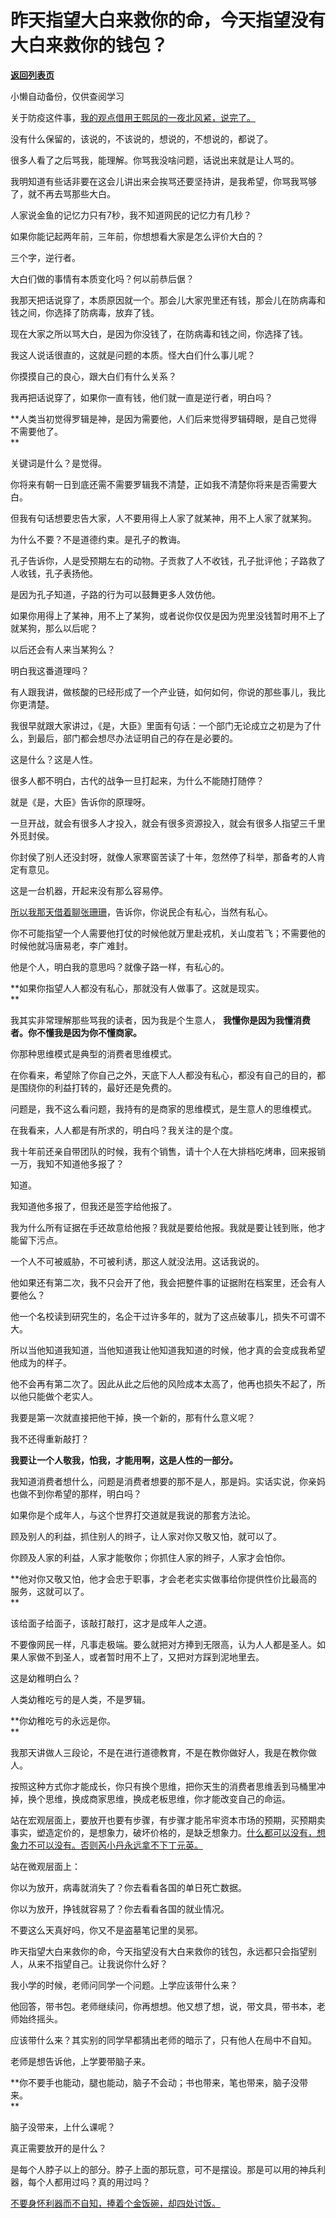 # 昨天指望大白来救你的命，今天指望没有大白来救你的钱包？

[**返回列表页**](/gzh/记忆承载)

小懒自动备份，仅供查阅学习

关于防疫这件事，[我的观点借用王熙凤的一夜北风紧，说完了。](http://mp.weixin.qq.com/s?__biz=MzU0MjYwNDU2Mw==&mid=2247509026&idx=1&sn=308e0c2f2ebb0551a98bb083517e6131&chksm=fb1ac85ecc6d4148f8c4095614d528d89dc3b274f71891f3f962f5327a1431932f1fa40f2e21&scene=21#wechat_redirect)  

没有什么保留的，该说的，不该说的，想说的，不想说的，都说了。

很多人看了之后骂我，能理解。你骂我没啥问题，话说出来就是让人骂的。  

我明知道有些话非要在这会儿讲出来会挨骂还要坚持讲，是我希望，你骂我骂够了，就不再去骂那些大白。

人家说金鱼的记忆力只有7秒，我不知道网民的记忆力有几秒？

如果你能记起两年前，三年前，你想想看大家是怎么评价大白的？  

三个字，逆行者。  

大白们做的事情有本质变化吗？何以前恭后倨？

我那天把话说穿了，本质原因就一个。那会儿大家兜里还有钱，那会儿在防病毒和钱之间，你选择了防病毒，放弃了钱。

现在大家之所以骂大白，是因为你没钱了，在防病毒和钱之间，你选择了钱。  

我这人说话很直的，这就是问题的本质。怪大白们什么事儿呢？

你摸摸自己的良心，跟大白们有什么关系？  

我再把话说穿了，如果你一直有钱，他们就一直是逆行者，明白吗？  

 **人类当初觉得罗辑是神，是因为需要他，人们后来觉得罗辑碍眼，是自己觉得不需要他了。  
**

关键词是什么？是觉得。  

你将来有朝一日到底还需不需要罗辑我不清楚，正如我不清楚你将来是否需要大白。  

但我有句话想要忠告大家，人不要用得上人家了就某神，用不上人家了就某狗。  

为什么不要？不是道德约束。是孔子的教诲。

孔子告诉你，人是受预期左右的动物。子贡救了人不收钱，孔子批评他；子路救了人收钱，孔子表扬他。  

是因为孔子知道，子路的行为可以鼓舞更多人效仿他。

如果你用得上了某神，用不上了某狗，或者说你仅仅是因为兜里没钱暂时用不上了就某狗，那么以后呢？  

以后还会有人来当某狗么？

明白我这番道理吗？  

有人跟我讲，做核酸的已经形成了一个产业链，如何如何，你说的那些事儿，我比你更清楚。  

我很早就跟大家讲过，《是，大臣》里面有句话：一个部门无论成立之初是为了什么，到最后，部门都会想尽办法证明自己的存在是必要的。  

这是什么？这是人性。  

很多人都不明白，古代的战争一旦打起来，为什么不能随打随停？  

就是《是，大臣》告诉你的原理呀。  

一旦开战，就会有很多人才投入，就会有很多资源投入，就会有很多人指望三千里外觅封侯。  

你封侯了别人还没封呀，就像人家寒窗苦读了十年，忽然停了科举，那备考的人肯定有意见。  

这是一台机器，开起来没有那么容易停。  

[所以我那天借着聊张珊珊](http://mp.weixin.qq.com/s?__biz=MzU0MjYwNDU2Mw==&mid=2247508880&idx=2&sn=d88ddf473130c373bffda5f008b47927&chksm=fb1acfeccc6d46fa6da02881082151318c146f7054165a278865c053b80b9494c462447c6c99&scene=21#wechat_redirect)，告诉你，你说民企有私心，当然有私心。

你不可能指望一个人需要他打仗的时候他就万里赴戎机，关山度若飞；不需要他的时候他就冯唐易老，李广难封。  

他是个人，明白我的意思吗？就像子路一样，有私心的。  

 **如果你指望人人都没有私心，那就没有人做事了。这就是现实。  
**

我其实非常理解那些骂我的读者，因为我是个生意人， **我懂你是因为我懂消费者。你不懂我是因为你不懂商家。**  

你那种思维模式是典型的消费者思维模式。

在你看来，希望除了你自己之外，天底下人人都没有私心，都没有自己的目的，都是围绕你的利益打转的，最好还是免费的。

问题是，我不这么看问题，我持有的是商家的思维模式，是生意人的思维模式。  

在我看来，人人都是有所求的，明白吗？我关注的是个度。  

我十年前还亲自带团队的时候，我有个销售，请十个人在大排档吃烤串，回来报销一万，我知不知道他多报了？  

知道。

我知道他多报了，但我还是签字给他报了。  

我为什么所有证据在手还故意给他报？我就是要给他报。我就是要让钱到账，他才能留下污点。  

一个人不可被威胁，不可被利诱，那这人就没法用。这话我说的。  

他如果还有第二次，我不只会开了他，我会把整件事的证据附在档案里，还会有人要他么？  

他一个名校读到研究生的，名企干过许多年的，就为了这点破事儿，损失不可谓不大。  

所以当他知道我知道，当他知道我让他知道我知道的时候，他才真的会变成我希望他成为的样子。

他不会再有第二次了。因此从此之后他的风险成本太高了，他再也损失不起了，所以他只能做个老实人。  

我要是第一次就直接把他干掉，换一个新的，那有什么意义呢？  

我不还得重新敲打？  

 **我要让一个人敬我，怕我，才能用啊，这是人性的一部分。**

我知道消费者想什么，问题是消费者想要的那不是人，那是妈。实话实说，你亲妈也做不到你希望的那样，明白吗？  

如果你是个成年人，与这个世界打交道就是我说的那套方法论。

顾及别人的利益，抓住别人的辫子，让人家对你又敬又怕，就可以了。  

你顾及人家的利益，人家才能敬你；你抓住人家的辫子，人家才会怕你。  

 **他对你又敬又怕，他才会忠于职事，才会老老实实做事给你提供性价比最高的服务，这就可以了。  
**

该给面子给面子，该敲打敲打，这才是成年人之道。  

不要像网民一样，凡事走极端。要么就把对方捧到无限高，认为人人都是圣人。如果人家做不到圣人，或者暂时用不上了，又把对方踩到泥地里去。

这是幼稚明白么？  

人类幼稚吃亏的是人类，不是罗辑。

 **你幼稚吃亏的永远是你。  
**

我那天讲做人三段论，不是在进行道德教育，不是在教你做好人，我是在教你做人。

按照这种方式你才能成长，你只有换个思维，把你天生的消费者思维丢到马桶里冲掉，换个思维，换成商家思维，换成老板思维，你才能改变自己的命运。  

站在宏观层面上，要放开也要有步骤，有步骤才能吊牢资本市场的预期，买预期卖事实，塑造定价的，是想象力，破坏价格的，是缺乏想象力。[什么都可以没有，想象力不可以没有。否则芮小丹永远拿不下丁元英。](http://mp.weixin.qq.com/s?__biz=MzU3NDc5Nzc0NQ==&mid=2247521352&idx=1&sn=d9bb2866d7cf010b031e236f02d31c63&chksm=fd2e3696ca59bf805787126c42e9157f5162b13a3676f7d4d43a85c5317a44b65221d49989a0&scene=21#wechat_redirect)

站在微观层面上：

你以为放开，病毒就消失了？你去看看各国的单日死亡数据。  

你以为放开，挣钱就容易了？你去看看各国的就业情况。

不要这么天真好吗，你又不是盗墓笔记里的吴邪。

昨天指望大白来救你的命，今天指望没有大白来救你的钱包，永远都只会指望别人，从来不指望自己。让我说你什么好？  

我小学的时候，老师问同学一个问题。上学应该带什么来？

他回答，带书包。老师继续问，你再想想。他又想了想，说，带文具，带书本，老师始终摇头。

应该带什么来？其实别的同学早都猜出老师的暗示了，只有他人在局中不自知。  

老师是想告诉他，上学要带脑子来。

 **你不要手也能动，腿也能动，脑子不会动；书也带来，笔也带来，脑子没带来。  
**

脑子没带来，上什么课呢？  

真正需要放开的是什么？

是每个人脖子以上的部分。脖子上面的那玩意，可不是摆设。那是可以用的神兵利器，每个人都用过吗？真的用过吗？  

[不要身怀利器而不自知，捧着个金饭碗，却四处讨饭。](http://mp.weixin.qq.com/s?__biz=MzU0MjYwNDU2Mw==&mid=2247509018&idx=1&sn=0d83fb99d74151bde5c943bbeed4b97f&chksm=fb1ac866cc6d41709ae08a93ea5f74fa7b9e1eb730bc00a34b18343a1e7ab7698b0aadb988e4&scene=21#wechat_redirect)

